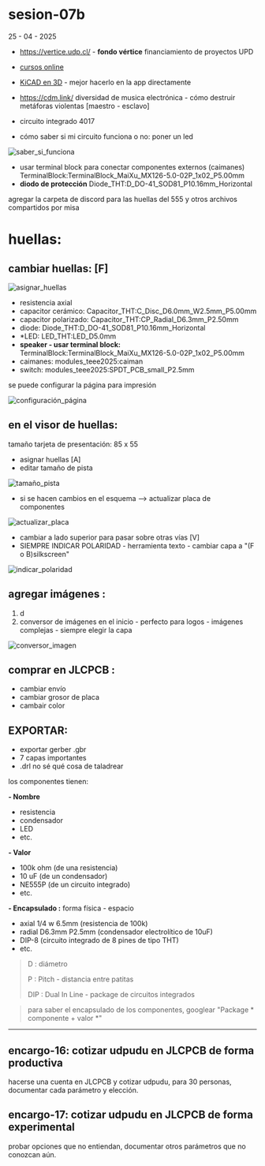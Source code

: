 # sesion-07b

25 - 04 - 2025

- <https://vertice.udp.cl/> - **fondo vértice** financiamiento de proyectos UPD
- [cursos online](https://www.coursera.org/)
- [KiCAD en 3D](https://www.kicad.org/external-tools/stepup/) - mejor hacerlo en la app directamente
- <https://cdm.link/> diversidad de musica electrónica - cómo destruir metáforas violentas [maestro - esclavo]
- circuito integrado 4017

- cómo saber si mi circuito funciona o no: poner un led

![saber_si_funciona](https://github.com/felix-rg416/dis8644-2025-1/blob/main/19-felix-rg416/sesion-07b/archivos/c%C3%B3mo.saber.si.el.circuito.funciona.png)

- usar terminal block para conectar componentes externos (caimanes) TerminalBlock:TerminalBlock_MaiXu_MX126-5.0-02P_1x02_P5.00mm
- **diodo de protección** Diode_THT:D_DO-41_SOD81_P10.16mm_Horizontal

agregar la carpeta de discord para las huellas del 555 y otros archivos compartidos por misa

# huellas:

## cambiar huellas: [F]

![asignar_huellas](https://github.com/felix-rg416/dis8644-2025-1/blob/main/19-felix-rg416/sesion-07b/archivos/F-asignar_huella.png)

- resistencia axial
- capacitor cerámico: Capacitor_THT:C_Disc_D6.0mm_W2.5mm_P5.00mm
- capacitor polarizado: Capacitor_THT:CP_Radial_D6.3mm_P2.50mm
- diode: Diode_THT:D_DO-41_SOD81_P10.16mm_Horizontal
- *LED: LED_THT:LED_D5.0mm
- **speaker - usar terminal block:** TerminalBlock:TerminalBlock_MaiXu_MX126-5.0-02P_1x02_P5.00mm
- caimanes: modules_teee2025:caiman
- switch: modules_teee2025:SPDT_PCB_small_P2.5mm

se puede configurar la página para impresión

![configuración_página](https://github.com/felix-rg416/dis8644-2025-1/blob/main/19-felix-rg416/sesion-07b/archivos/Configuraci%C3%B3nPantalla.png)

## en el visor de huellas:

tamaño tarjeta de presentación: 85 x 55

- asignar huellas [A]
- editar tamaño de pista

![tamaño_pista](https://github.com/felix-rg416/dis8644-2025-1/blob/main/19-felix-rg416/sesion-07b/archivos/agregar%20tama%C3%B1o%20de%20pista.png)

- si se hacen cambios en el esquema --> actualizar placa de componentes

![actualizar_placa](https://github.com/felix-rg416/dis8644-2025-1/blob/main/19-felix-rg416/sesion-07b/archivos/actualizar_placa_componentes.png)

- cambiar a lado superior para pasar sobre otras vías [V]
- SIEMPRE INDICAR POLARIDAD - herramienta texto - cambiar capa a "(F o B)silkscreen"

![indicar_polaridad](https://github.com/felix-rg416/dis8644-2025-1/blob/main/19-felix-rg416/sesion-07b/archivos/Configuraci%C3%B3nPantalla.png)

## agregar imágenes :

1. d
2. conversor de imágenes en el inicio - perfecto para logos - imágenes complejas - siempre elegir la capa

![conversor_imagen](https://github.com/felix-rg416/dis8644-2025-1/blob/main/19-felix-rg416/sesion-07b/archivos/conversor_imagen.png)

## comprar en JLCPCB :

- cambiar envío
- cambiar grosor de placa
- cambair color

## EXPORTAR:

- exportar gerber .gbr
- 7 capas importantes
- .drl no sé qué cosa de taladrear

los componentes tienen:

**- Nombre**
  - resistencia
  - condensador
  - LED
  - etc.

**- Valor**
  - 100k ohm (de una resistencia)
  - 10 uF (de un condensador)
  - NE555P (de un circuito integrado)
  - etc.

**- Encapsulado :** forma física - espacio
  - axial 1/4 w 6.5mm (resistencia de 100k)
  - radial D6.3mm P2.5mm (condensador electrolítico de 10uF)
  - DIP-8 (circuito integrado de 8 pines de tipo THT)
  - etc.

> D : diámetro
> 
> P : Pitch - distancia entre patitas
>
> DIP : Dual In Line - package de circuitos integrados

> para saber el encapsulado de los componentes, googlear "Package * componente + valor *"

---

## encargo-16: cotizar udpudu en JLCPCB de forma productiva

hacerse una cuenta en JLCPCB y cotizar udpudu, para 30 personas, documentar cada parámetro y elección.

## encargo-17: cotizar udpudu en JLCPCB de forma experimental

probar opciones que no entiendan, documentar otros parámetros que no conozcan aún.
